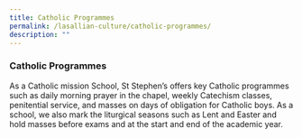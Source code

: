 ```yaml
---
title: Catholic Programmes
permalink: /lasallian-culture/catholic-programmes/
description: ""
---
```

### Catholic Programmes

As a Catholic mission School, St Stephen’s offers key Catholic programmes such as daily morning prayer in the chapel, weekly Catechism classes, penitential service, and masses on days of obligation for Catholic boys. As a school, we also mark the liturgical seasons such as Lent and Easter and hold masses before exams and at the start and end of the academic year. 
